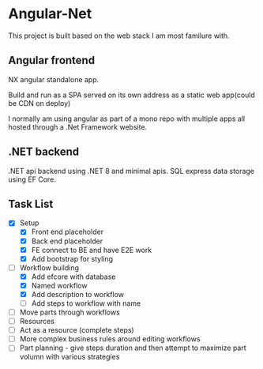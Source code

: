# Angular-Net

This project is built based on the web stack I am most familure with.

## Angular frontend

NX angular standalone app.

Build and run as a SPA served on its own address as a static web app(could be CDN on deploy)

I normally am using angular as part of a mono repo with multiple apps all hosted through a .Net Framework website.

## .NET backend

.NET api backend using .NET 8 and minimal apis. SQL express data storage using EF Core.

## Task List

- [x] Setup
  - [x] Front end placeholder
  - [x] Back end placeholder
  - [x] FE connect to BE and have E2E work
  - [x] Add bootstrap for styling
- [ ] Workflow building
  - [x] Add efcore with database
  - [x] Named workflow
  - [x] Add description to workflow
  - [ ] Add steps to workflow with name
- [ ] Move parts through workflows
- [ ] Resources
- [ ] Act as a resource (complete steps)
- [ ] More complex business rules around editing workflows
- [ ] Part planning - give steps duration and then attempt to maximize part volumn with various strategies
